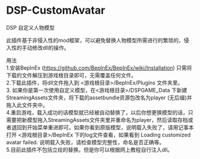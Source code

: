 # DSP-CustomAvatar
DSP 自定义人物模型

此插件基于非侵入性的mod框架，可以避免替换人物模型所需进行的繁琐的，侵入性的手动修改dll的操作。  

用法  
1.安装BepInEx (https://github.com/BepInEx/BepInEx/wiki/Installation) 只需将下载的文件解压到游戏根目录即可，无需覆盖任何文件。  
2.下载此插件，将dll文件拖入到 <游戏根目录>/BepInEx/Plugins 文件夹里。  
3. 如果你是第一次使用自定义模型，在<游戏根目录>/DSPGAME_Data 下新建StreamingAssets文件夹，将下载的assetbundle资源包改名为player (无后缀)并拖入此文件夹中。  
4.重启游戏，载入成功的话模型就已经被自动替换了，以后你想更换模型的话，只需要把新模型拖入StreamingAssets文件夹里并重命名为player，然后读取存档或者退回到开始菜单重进即可。如果你看到原版模型，说明载入失败了，请用记事本打开 <游戏根目录>/BepInEx 下的log文件查看，如果看到 Loading customized avatar failed. 说明载入失败，请检查模型完整性，命名是否正确等。  
5.目前此插件不包括立绘的替换。但是你可以根据网上教程自行注入dll。  
